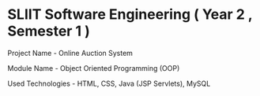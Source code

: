 # SLIIT Software Engineering ( Year 2 , Semester 1 )

Project Name - Online Auction System

Module Name - Object Oriented Programming (OOP)

Used Technologies - HTML, CSS, Java (JSP Servlets), MySQL
